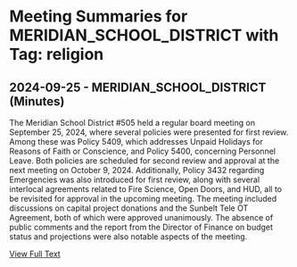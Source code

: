 # Meeting Summaries for MERIDIAN_SCHOOL_DISTRICT with Tag: religion

## 2024-09-25 - MERIDIAN_SCHOOL_DISTRICT (Minutes)

The Meridian School District #505 held a regular board meeting on September 25, 2024, where several policies were presented for first review. Among these was Policy 5409, which addresses Unpaid Holidays for Reasons of Faith or Conscience, and Policy 5400, concerning Personnel Leave. Both policies are scheduled for second review and approval at the next meeting on October 9, 2024. Additionally, Policy 3432 regarding Emergencies was also introduced for first review, along with several interlocal agreements related to Fire Science, Open Doors, and HUD, all to be revisited for approval in the upcoming meeting. The meeting included discussions on capital project donations and the Sunbelt Tele OT Agreement, both of which were approved unanimously. The absence of public comments and the report from the Director of Finance on budget status and projections were also notable aspects of the meeting.

[View Full Text](https://raw.githubusercontent.com/VoronoiPerspectives/WashingtonStateSchoolBoardExplorer/refs/heads/main/data/countries/usa/states/wa/counties/whatcom/school_boards/meridian_school_district/2024/2024-09-25-septemberboardmeeting-minutes.txt)

